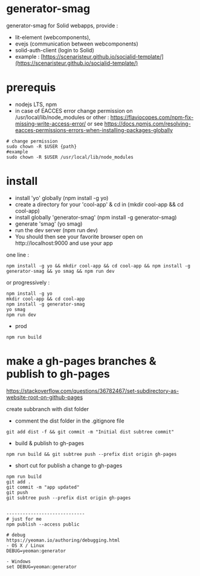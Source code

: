 # generator-smag
generator-smag for Solid webapps, provide :
- lit-element (webcomponents),
- evejs (communication between webcomponents)
- solid-auth-client (login to Solid)
- example : [https://scenaristeur.github.io/socialid-template/](https://scenaristeur.github.io/socialid-template/)

# prerequis
- nodejs LTS, npm
- in case of EACCES error change permission on /usr/local/lib/node_modules or other : https://flaviocopes.com/npm-fix-missing-write-access-error/ or see https://docs.npmjs.com/resolving-eacces-permissions-errors-when-installing-packages-globally

```
# change permission
sudo chown -R $USER {path}
#example
sudo chown -R $USER /usr/local/lib/node_modules
```

# install
- install 'yo' globally (npm install -g yo)
- create a directory for your 'cool-app' & cd in (mkdir cool-app && cd cool-app)
- install globally 'generator-smag' (npm install -g generator-smag)
- generate 'smag' (yo smag)
- run the dev server (npm run dev)
- You should then see your favorite browser open on http://localhost:9000 and use your app

one line :
```
npm install -g yo && mkdir cool-app && cd cool-app && npm install -g generator-smag && yo smag && npm run dev

```
or progressively :
```
npm install -g yo
mkdir cool-app && cd cool-app
npm install -g generator-smag
yo smag
npm run dev

```

- prod

```
npm run build

```


# make a gh-pages branches & publish to gh-pages
https://stackoverflow.com/questions/36782467/set-subdirectory-as-website-root-on-github-pages

create subbranch with dist folder
- comment the dist folder in the .gitignore file

```
git add dist -f && git commit -m "Initial dist subtree commit"
```

- build & publish to gh-pages

```
npm run build && git subtree push --prefix dist origin gh-pages

```

- short cut for publish a change to gh-pages
```
npm run build
git add .
git commit -m "app updated"
git push
git subtree push --prefix dist origin gh-pages


-----------------------------
# just for me
npm publish --access public

# debug
https://yeoman.io/authoring/debugging.html
- OS X / Linux
DEBUG=yeoman:generator

- Windows
set DEBUG=yeoman:generator
